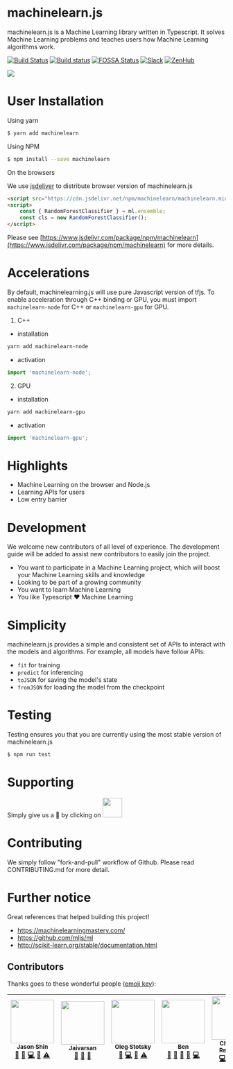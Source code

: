 # machinelearn.js

machinelearn.js is a Machine Learning library written in Typescript. It solves Machine Learning problems
and teaches users how Machine Learning algorithms work.

[![Build Status](https://dev.azure.com/jasonShin91/machinelearn.js/_apis/build/status/machinelearnjs.machinelearnjs?branchName=master)](https://dev.azure.com/jasonShin91/machinelearn.js/_build/latest?definitionId=1&branchName=master)
[![Build status](https://ci.appveyor.com/api/projects/status/juf77mt9fujcd2a2/branch/master?svg=true)](https://ci.appveyor.com/project/JasonShin/machinelearnjs/branch/master)
[![FOSSA Status](https://app.fossa.io/api/projects/git%2Bgithub.com%2FJasonShin%2Fkalimdorjs.svg?type=shield)](https://app.fossa.io/projects/git%2Bgithub.com%2FJasonShin%2Fkalimdorjs?ref=badge_shield)
[![Slack](https://slack.bri.im/badge.svg)](https://slack.bri.im)
[![ZenHub](https://i.imgur.com/nMF1yqZ.png)](https://app.zenhub.com/workspaces/machinelearnjs-5bef95354b5806bc2bf57ff3/boards?repos=131453423)

<img src="https://i.imgur.com/I5VbqB1.jpg">

# User Installation

Using yarn

```bash
$ yarn add machinelearn
```

Using NPM

```bash
$ npm install --save machinelearn
```

On the browsers

We use [jsdeliver](https://www.jsdelivr.com/package/npm/machinelearn) to distribute browser version of machinelearn.js

```html
<script src="https://cdn.jsdelivr.net/npm/machinelearn/machinelearn.min.js"></script>
<script>
    const { RandomForestClassifier } = ml.ensemble;
    const cls = new RandomForestClassifier();
</script>
```

Please see [https://www.jsdelivr.com/package/npm/machinelearn](https://www.jsdelivr.com/package/npm/machinelearn) for more details.

# Accelerations

By default, machinelearning.js will use pure Javascript version of tfjs. To enable acceleration
through C++ binding or GPU, you must import `machinelearn-node` for C++ or `machinelearn-gpu` for GPU.

1. C++

* installation

```bash
yarn add machinelearn-node
```

* activation

```javascript
import 'machinelearn-node';
```

2. GPU

* installation

```bash
yarn add machinelearn-gpu
```

* activation

```javascript
import 'machinelearn-gpu';
```

# Highlights

* Machine Learning on the browser and Node.js
* Learning APIs for users
* Low entry barrier

# Development

We welcome new contributors of all level of experience. The development guide will be added
to assist new contributors to easily join the project.

* You want to participate in a Machine Learning project, which will boost your Machine Learning skills and knowledge
* Looking to be part of a growing community
* You want to learn Machine Learning
* You like Typescript :heart: Machine Learning

# Simplicity

machinelearn.js provides a simple and consistent set of APIs to interact with the models and algorithms.
For example, all models have follow APIs:

* `fit` for training
* `predict` for inferencing
* `toJSON` for saving the model's state
* `fromJSON` for loading the model from the checkpoint

# Testing

Testing ensures you that you are currently using the most stable version of machinelearn.js

```bash
$ npm run test
```

# Supporting

Simply give us a :star2: by clicking on <img width="45" src="https://i.imgur.com/JEOaKBk.png">

# Contributing

We simply follow "fork-and-pull" workflow of Github. Please read CONTRIBUTING.md for more detail.

# Further notice

Great references that helped building this project!

* https://machinelearningmastery.com/
* https://github.com/mljs/ml
* http://scikit-learn.org/stable/documentation.html

## Contributors

Thanks goes to these wonderful people ([emoji key](https://github.com/kentcdodds/all-contributors#emoji-key)):

<!-- ALL-CONTRIBUTORS-LIST:START - Do not remove or modify this section -->

<!-- prettier-ignore -->
| [<img src="https://avatars0.githubusercontent.com/u/2525002?v=4" width="100px;"/><br /><sub><b>Jason Shin</b></sub>](https://github.com/JasonShin)<br />[📝](#blog-JasonShin "Blogposts") [🐛](https://github.com/machinelearnjs/machinelearnjs/issues?q=author%3AJasonShin "Bug reports") [💻](https://github.com/machinelearnjs/machinelearnjs/commits?author=JasonShin "Code") [📖](https://github.com/machinelearnjs/machinelearnjs/commits?author=JasonShin "Documentation") [⚠️](https://github.com/machinelearnjs/machinelearnjs/commits?author=JasonShin "Tests") | [<img src="https://avatars0.githubusercontent.com/u/21098186?v=4" width="100px;"/><br /><sub><b>Jaivarsan</b></sub>](https://github.com/greed2411)<br />[💬](#question-greed2411 "Answering Questions") [🤔](#ideas-greed2411 "Ideas, Planning, & Feedback") [📢](#talk-greed2411 "Talks") | [<img src="https://avatars2.githubusercontent.com/u/9072266?v=4" width="100px;"/><br /><sub><b>Oleg Stotsky</b></sub>](https://github.com/OlegStotsky)<br />[🐛](https://github.com/machinelearnjs/machinelearnjs/issues?q=author%3AOlegStotsky "Bug reports") [💻](https://github.com/machinelearnjs/machinelearnjs/commits?author=OlegStotsky "Code") [📖](https://github.com/machinelearnjs/machinelearnjs/commits?author=OlegStotsky "Documentation") [⚠️](https://github.com/machinelearnjs/machinelearnjs/commits?author=OlegStotsky "Tests") | [<img src="https://avatars3.githubusercontent.com/u/687794?v=4" width="100px;"/><br /><sub><b>Ben</b></sub>](https://github.com/benjaminmcdonald)<br />[💬](#question-benjaminmcdonald "Answering Questions") [🎨](#design-benjaminmcdonald "Design") [📢](#talk-benjaminmcdonald "Talks") [🐛](https://github.com/machinelearnjs/machinelearnjs/issues?q=author%3Abenjaminmcdonald "Bug reports") [💻](https://github.com/machinelearnjs/machinelearnjs/commits?author=benjaminmcdonald "Code") | [<img src="https://avatars1.githubusercontent.com/u/7292257?v=4" width="100px;"/><br /><sub><b>Christoph Reinbothe</b></sub>](https://github.com/LSBOSS)<br />[💻](https://github.com/machinelearnjs/machinelearnjs/commits?author=LSBOSS "Code") [🤔](#ideas-LSBOSS "Ideas, Planning, & Feedback") [🚇](#infra-LSBOSS "Infrastructure (Hosting, Build-Tools, etc)") [👀](#review-LSBOSS "Reviewed Pull Requests") | [<img src="https://avatars1.githubusercontent.com/u/14098106?v=4" width="100px;"/><br /><sub><b>Adam King</b></sub>](https://github.com/adamjking3)<br />[💻](https://github.com/machinelearnjs/machinelearnjs/commits?author=adamjking3 "Code") [⚠️](https://github.com/machinelearnjs/machinelearnjs/commits?author=adamjking3 "Tests") [📖](https://github.com/machinelearnjs/machinelearnjs/commits?author=adamjking3 "Documentation") |
| :---: | :---: | :---: | :---: | :---: | :---: |

<!-- ALL-CONTRIBUTORS-LIST:END -->
